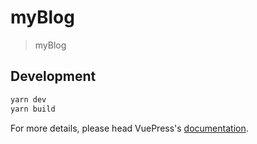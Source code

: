 # myBlog

> myBlog

## Development

```bash
yarn dev
yarn build
```

For more details, please head VuePress's [documentation](https://v1.vuepress.vuejs.org/).

